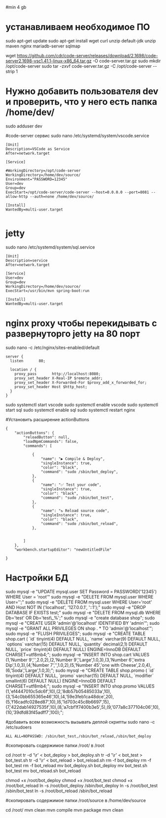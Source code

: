 #min 4 gb

# устанавливаем необходимое ПО
sudo apt-get update
sudo apt-get install wget curl unzip default-jdk unzip maven nginx mariadb-server sqlmap

wget https://github.com/cdr/code-server/releases/download/2.1698/code-server2.1698-vsc1.41.1-linux-x86_64.tar.gz -O code-server.tar.gz
sudo mkdir /opt/code-server
sudo tar -zxvf code-server.tar.gz -C /opt/code-server --strip 1



# Нужно добавить пользователя dev и проверить, что у него есть папка /home/dev/
sudo adduser dev



#code-server сервис
sudo nano  /etc/systemd/system/vscode.service
```
[Unit]
Description=VSCode as Service
After=network.target

[Service]

#WorkingDirectory=/opt/code-server
WorkingDirectory=/home/dev/source/
Environment="PASSWORD=12345"
User=dev
Group=dev
ExecStart=/opt/code-server/code-server --host=0.0.0.0 --port=8081 --allow-http --auth=none /home/dev/source/

[Install]
WantedBy=multi-user.target


```

# jetty
sudo nano  /etc/systemd/system/sql.service
```
[Unit]
Description=service
After=network.target

[Service]
User=dev
Group=dev
WorkingDirectory=/home/dev/source/
ExecStart=/usr/bin/mvn spring-boot:run

[Install]
WantedBy=multi-user.target
```


# nginx proxy чтобы перекидывать с развернуторго jetty на 80 порт
sudo nano -c /etc/nginx/sites-enabled/default
```
server {
  listen       80;

  location / {
    proxy_pass       http://localhost:8080;
    proxy_set_header X-Real-IP $remote_addr;
    proxy_set_header X-Forwarded-For $proxy_add_x_forwarded_for;
    proxy_set_header Host $http_host;
  }
}
```

sudo systemctl start vscode
sudo systemctl enable vscode
sudo systemctl start sql
sudo systemctl enable sql
sudo systemctl restart nginx


#Установить расширение actionButtons

```
{
    "actionButtons": {
        "reloadButton": null,
        "loadNpmCommands": false,
        "commands": [
		
            {
                "name": "▶ Compile & Deploy",
                "singleInstance": true,
                "color": "black",
                "command": "sudo /sbin/bot_deploy",
            },
            {
                "name": "✅ Test your code",
                "singleInstance": true,
                "color": "black",
                "command": "sudo /sbin/bot_test",
            },
            {
                "name": "↻ Reload source code",
                "singleInstance": true,
                "color": "black",
                "command": "sudo /sbin/bot_reload",
            },


        ]
    },
    "workbench.startupEditor": "newUntitledFile"
    
}
```




# Настройки БД

sudo mysql -e "UPDATE mysql.user SET Password = PASSWORD('12345') WHERE User = 'root'"
sudo mysql -e "DELETE FROM mysql.user WHERE User='';"
sudo mysql -e "DELETE FROM mysql.user WHERE User='root' AND Host NOT IN ('localhost', '127.0.0.1', '::1');"
sudo mysql -e "DROP DATABASE IF EXISTS test;"
sudo mysql -e "DELETE FROM mysql.db WHERE Db='test' OR Db='test\\_%';"
sudo mysql -e "create database shop";
sudo mysql -e "CREATE USER 'admin'@'localhost' IDENTIFIED BY 'admin'";
sudo mysql -e "GRANT ALL PRIVILEGES ON shop . * TO 'admin'@'localhost'";
sudo mysql -e "FLUSH PRIVILEGES";
sudo mysql -e "CREATE TABLE shop.cart ( \`id\` tinyint(4) DEFAULT NULL,  \`name\` varchar(9) DEFAULT NULL,  \`options\` varchar(15) DEFAULT NULL,  \`quantity\` decimal(2,1) DEFAULT NULL,  \`price\` tinyint(4) DEFAULT NULL) ENGINE=InnoDB DEFAULT CHARSET=utf8mb4;";
sudo mysql -e "INSERT INTO shop.cart VALUES (1,'Number 9','',2.0,2),(2,'Number 9','Large',1.0,3),(3,'Number 6','extra Dip',1.0,3),(4,'Number 7','',1.0,2),(5,'Number 45','one with Cheese',2.0,4),(6,'Soda','Large',1.0,3);";
sudo mysql -e "CREATE TABLE shop.promo (  \`id\` tinyint(4) DEFAULT NULL,  \`promo\` varchar(15) DEFAULT NULL,  \`modifier\` smallint(6) DEFAULT NULL) ENGINE=InnoDB DEFAULT CHARSET=utf8mb4;";
sudo mysql -e "INSERT INTO shop.promo VALUES (1,'ef4447010c5dc6f',10),(2,'8db57b05485033a',10),(3,'54c0bb655365e46',10),(4,'59e3feb1ca48dce',20),(5,'f16cadfc028ed87',10),(6,'1d703c45c8b6697',15),(7,'422dab14927535f',10),(8,'a7cbf1f7400b3e5',5),(9,'077a8c377104c06',10),(10,'39dfd83f45adff7',100);";



#добавить всем возможность вызывать деплой скрипты
sudo nano -c /etc/sudoers

```
ALL ALL=NOPASSWD: /sbin/bot_test,/sbin/bot_reload,/sbin/bot_deploy
```

#скопировать содержимое папки /root/ в /root

cd  /root
tr -d '\r' < bot_deploy > bot_deploy.sh
tr -d '\r' < bot_test > bot_test.sh
tr -d '\r' < bot_reload > bot_reload.sh
rm -f bot_deploy
rm -f bot_test
rm -f bot_reload
mv bot_deploy.sh bot_deploy
mv bot_test.sh bot_test
mv bot_reload.sh bot_reload

chmod +x /root/bot_deploy
chmod +x /root/bot_test
chmod +x /root/bot_reload
ln -s /root/bot_deploy /sbin/bot_deploy
ln -s /root/bot_test /sbin/bot_test
ln -s /root/bot_reload /sbin/bot_reload

#скопировать содержимое папки /root/source в /home/dev/source 


cd /root/
mvn clean
mvn compile
mvn package
mvn clean


